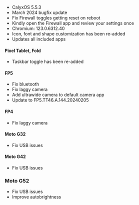* CalyxOS 5.5.3
* March 2024 bugfix update
* Fix Firewall toggles getting reset on reboot
* Kindly open the Firewall app and review your settings once
* Chromium: 123.0.6312.40
* Icon, font and shape customization has been re-added
* Updates all included apps

#### Pixel Tablet, Fold
* Taskbar toggle has been re-added

#### FP5
* Fix bluetooth
* Fix laggy camera
* Add ultrawide camera to default camera app
* Update to FP5.TT46.A.144.20240205

#### FP4
* Fix laggy camera

#### Moto G32
* Fix USB issues

#### Moto G42
* Fix USB issues

### Moto G52
* Fix USB issues
* Improve autobrightness
